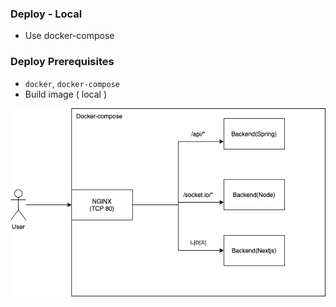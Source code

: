 ### Deploy - Local
- Use docker-compose

### Deploy Prerequisites
- `docker`, `docker-compose`
- Build image ( local )

![diagram](./local_infra.drawio.png)